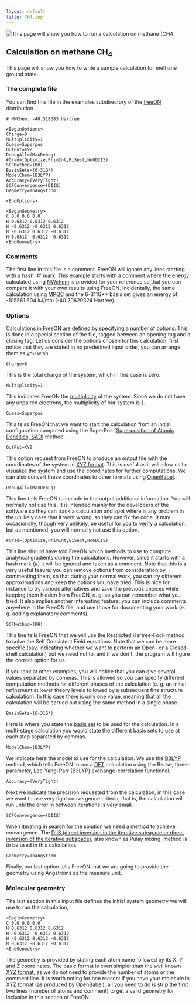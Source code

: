 ```yaml
---
layout: default
title: CH4.inp
---
```


![This page will show you how to run a calculation on methane (CH<sub>4</sub>](CH4.png "This page will show you how to run a calculation on methane (CH4")

Calculation on methane CH<sub>4</sub>
-------------------------------------

This page will show you how to write a sample calculation for methane ground state.

### The complete file

You can find this file in the examples subdirectory of the [freeON](http://freeon.org) distribution.

    # NWChem: -40.518383 hartree

    <BeginOptions>
    Charge=0
    Multiplicity=1
    Guess=Superpos
    OutPut=XYZ
    DebugAll=(MaxDebug)
    #Grad=(Optimize,PrimInt,BiSect,NoGDIIS)
    SCFMethod=(RH)
    BasisSets=(6-31G*)
    ModelChem=(B3LYP)
    Accuracy=(VeryTight)
    SCFConvergence=(DIIS)
    Geometry=InAngstrom

    <EndOptions>

    <BeginGeometry>
    C 0.0 0.0 0.0
    H 0.6312 0.6312 0.6312
    H -0.6312 -0.6312 0.6312
    H -0.6312 0.6312 -0.6312
    H 0.6312 -0.6312 -0.6312
    <EndGeometry>

### Comments

The first line in this file is a comment. FreeON will ignore any lines starting with a hash '\#' mark. This example starts with a comment where the energy calculated using [NWchem](http://www.nwchem-sw.org) is provided for your reference so that you can compare it with your own results using FreeON. Incidentally, the same calculation using [MPQC](http://www.mpqc.org) and the 6-311G\*\* basis set gives an energy of -105561.604 kJ/mol (-40.20629324 Hartree).

### Options

Calculations in FreeON are defined by specifying a number of options. This is done in a special section of the file, tagged between an opening *<BeginOptions>* tag and a closing *<EndOptions>* tag. Let us consider the options chosen for this calculation: first notice that they are stated in no predefined input order, you can arrange them as you wish.

    Charge=0

This is the total charge of the system, which in this case is zero.

    Multiplicity=1

This indicates FreeON the [multiplicity](http://en.wikipedia.org/wiki/Multiplicity_(chemistry)) of the system. Since we do not have any unpaired electrons, the multiplicity of our system is 1.

    Guess=Superpos

This telss FreeON that we want to start the calculation from an initial configuration computed using the SuperPos ([Superposition of Atomic Densities, SAD](http://igitur-archive.library.uu.nl/chem/2007-0302-200920/pdf18.pdf)) method.

    OutPut=XYZ

This option request from FreeON to produce an output file with the coordinates of the system in [XYZ format](http://en.wikipedia.org/wiki/XYZ_file_format). This is useful as it will allow us to visualize the system and use the coordinates for further computations. We can also convert these coordinates to other formats using [OpenBabel](http://en.wikipedia.org/wiki/OpenBabel).

    DebugAll=(MaxDebug)

This line tells FreeON to include in the output additional information. You will normally not use this. It is intended mainly for the developers of the software so they can track a calculation and spot where is any problem in the unlikely case that it went wrong, so they can fix the code. It may occasionally, though very unlikely, be useful for you to verify a calculation, but as mentioned, you will normally not use this option.

    #Grad=(Optimize,PrimInt,BiSect,NoGDIIS)

This line should have told FreeON which methods to use to compute analytical gradients during the calculations. However, since it starts with a hash mark (\#) it will be ignored and taken as a comment. Note that this is a very useful feaure: you can remove options from consideration by commenting them, so that during your normal work, you can try different approximations and keep the options you have tried. This is nice for instance to try various alternatives and save the previous choices while keeping them hidden from FreeON, e. g. so you can remember what you tried. It also implies another interesting feature: you can include comments anywhere in the FreeON file, and use those for documenting your work (e. g. adding explanatory comments).

    SCFMethod=(RH)

This line tells FreeON that we will use the Restricted Hartree-Fock method to solve the Self Consistent Field equations. Note that we can be more specific (say, indicating whether we want to perform an Open- or a Closed-shell calculation) but we need not to, and if we don't, the program will figure the correct option for us.

If you look at other examples, you will notice that you can give several values separated by commas. This is allowed so you can specify different computation methods for different phases of the calculation (e. g. an initial refinement at lower theory levels followed by a subsequent fine structure calculation). In this case there is only one value, meaning that all the calculation will be carried out using the same method in a single phase.

    BasisSets=(6-31G*)

Here is where you state the [basis set](http://en.wikipedia.org/wiki/Basis_set_(chemistry)) to be used for the calculation. In a multi-stage calculation you would state the different basis sets to use at each step separated by commas.

    ModelChem=(B3LYP)

We indicate here the model to use for the calculation. We use the [B3LYP](http://en.wikipedia.org/wiki/Hybrid_functional) method, which tells FreeON to run a [DFT](http://en.wikipedia.org/wiki/Density_functional_theory) calculation using the Becke, three-parameter, Lee-Yang-Parr (B3LYP) exchange-correlation functional.

    Accuracy=(VeryTight)

Next we indicate the precision requested from the calculation, in this case we want to use very tight convergence criteria, that is, the calculation will run until the error in between iterations is very small.

    SCFConvergence=(DIIS)

When iterating in search for the solution we need a method to achieve convergence. The [DIIS (direct inversion in the iterative subspace or direct inversion of the iterative subspace)](http://en.wikipedia.org/wiki/DIIS), also known as Pulay mixing, method is to be used in this calculation.

    Geometry=InAngstrom

Finally, our last option tells FreeON that we are going to provide the geometry using Ångströms as the measure unit.

### Molecular geometry

The last section in this input file defines the initial system geometry we will use to run the calculation,

    <BeginGeometry>
    C 0.0 0.0 0.0
    H 0.6312 0.6312 0.6312
    H -0.6312 -0.6312 0.6312
    H -0.6312 0.6312 -0.6312
    H 0.6312 -0.6312 -0.6312
    <EndGeometry>

The geometry is provided by stating each atom name followed by its X, Y and Z coordinates. The basic format is even simpler than the well known [XYZ format](http://en.wikipedia.org/wiki/XYZ_file_format), as we do not need to provide the number of atoms or the comment line. It is worth noting for one reason: if you have your molecule in XYZ format (as produced by OpenBabel), all you need to do is strip the first two lines (number of atoms and comment) to get a valid geometry for inclusion in this section of FreeON.
